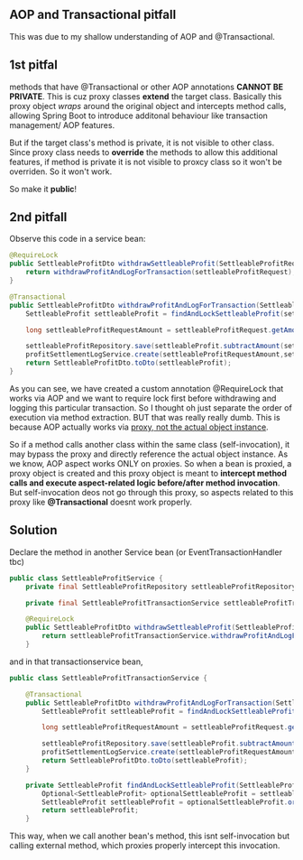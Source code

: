 ## AOP and Transactional pitfall
This was due to my shallow understanding of AOP and @Transactional.

## 1st pitfal
methods that have @Transactional or other AOP annotations **CANNOT BE PRIVATE**. This is cuz proxy classes **extend** the
target class. Basically this proxy object *wraps* around the original object and intercepts method calls, allowing Spring Boot to 
introduce additonal behaviour like transaction management/ AOP features.

But if the target class's method is private, it is not visible to other class. Since proxy class needs to **override** the methods
to allow this additional features, if method is private it is not visible to proxcy class so it won't be overriden. So it won't work.

So make it **public**!

## 2nd pitfall
Observe this code in a service bean:
```java
@RequireLock
public SettleableProfitDto withdrawSettleableProfit(SettleableProfitRequest settleableProfitRequest){
    return withdrawProfitAndLogForTransaction(settleableProfitRequest);
}

@Transactional
public SettleableProfitDto withdrawProfitAndLogForTransaction(SettleableProfitRequest settleableProfitRequest) {
    SettleableProfit settleableProfit = findAndLockSettleableProfit(settleableProfitRequest);

    long settleableProfitRequestAmount = settleableProfitRequest.getAmount();

    settleableProfitRepository.save(settleableProfit.subtractAmount(settleableProfitRequestAmount));
    profitSettlementLogService.create(settleableProfitRequestAmount,settleableProfit);
    return SettleableProfitDto.toDto(settleableProfit);
}
```

As you can see, we have created a custom annotation @RequireLock that works via AOP and we want to require lock first before withdrawing
and logging this particular transaction. So I thought oh just separate the order of execution via method extraction. BUT that was really
really dumb. This is because AOP actually works via [proxy, not the actual object instance](https://github.com/brian6484/CSKnowledge/blob/main/Backend/Spring/AOP/Spring%20AOP%20.md).

So if a method calls another class within the same class (self-invocation), it may bypass the proxy and directly reference the actual object
instance. As we know, AOP aspect works ONLY on proxies. So when a bean is proxied, a proxy object is created and this proxy object is
meant to **intercept method calls and execute aspect-related logic before/after method invocation**. But self-invocation deos not go
through this proxy, so aspects related to this proxy like **@Transactional** doesnt work properly.

## Solution
Declare the method in another Service bean (or EventTransactionHandler tbc)

```java
public class SettleableProfitService {
    private final SettleableProfitRepository settleableProfitRepository;

    private final SettleableProfitTransactionService settleableProfitTransactionService;

    @RequireLock
    public SettleableProfitDto withdrawSettleableProfit(SettleableProfitRequest settleableProfitRequest){
        return settleableProfitTransactionService.withdrawProfitAndLogForTransaction(settleableProfitRequest);
    }
```

and in that transactionservice bean,
```java
public class SettleableProfitTransactionService {

    @Transactional
    public SettleableProfitDto withdrawProfitAndLogForTransaction(SettleableProfitRequest settleableProfitRequest) {
        SettleableProfit settleableProfit = findAndLockSettleableProfit(settleableProfitRequest);

        long settleableProfitRequestAmount = settleableProfitRequest.getAmount();

        settleableProfitRepository.save(settleableProfit.subtractAmount(settleableProfitRequestAmount));
        profitSettlementLogService.create(settleableProfitRequestAmount,settleableProfit);
        return SettleableProfitDto.toDto(settleableProfit);
    }

    private SettleableProfit findAndLockSettleableProfit(SettleableProfitRequest settleableProfitRequest) {
        Optional<SettleableProfit> optionalSettleableProfit = settleableProfitRepository.findByUserId(settleableProfitRequest.getUserId());
        SettleableProfit settleableProfit = optionalSettleableProfit.orElseThrow(() -> new BusinessException(ExceptionStatus.SETTLEABLE_PROFIT_NOT_FOUND));
        return settleableProfit;
    }
```

This way, when we call another bean's method, this isnt self-invocation but calling external method, which proxies properly intercept this
invocation.
